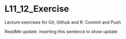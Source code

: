 # L11_12_Exercise
Lecture exercises for Git, Github and R: Commit and Push

ReadMe update: inserting this sentence to show update
